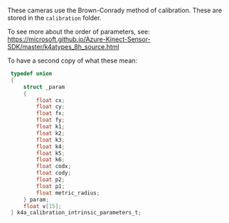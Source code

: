 These cameras use the Brown-Conrady method of calibration.
These are stored in the `calibration` folder.

To see more about the order of parameters, see: https://microsoft.github.io/Azure-Kinect-Sensor-SDK/master/k4atypes_8h_source.html

To have a second copy of what these mean:
```c
 typedef union
 {
     struct _param
     {
         float cx;            
         float cy;            
         float fx;            
         float fy;            
         float k1;            
         float k2;            
         float k3;            
         float k4;            
         float k5;            
         float k6;            
         float codx;          
         float cody;          
         float p2;            
         float p1;            
         float metric_radius; 
     } param;                 
     float v[15];             
 } k4a_calibration_intrinsic_parameters_t;
```
